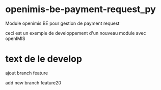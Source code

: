 # openimis-be-payment-request_py
Module openimis BE pour gestion de payment request

ceci est un exemple de developpement d'un nouveau module avec openIMIS

# text de le develop
ajout branch feature 

add new branch feature20